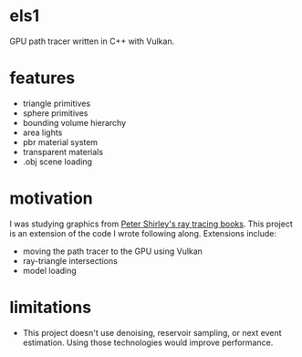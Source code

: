 # els1

GPU path tracer written in C++ with Vulkan.

# features

* triangle primitives
* sphere primitives
* bounding volume hierarchy
* area lights
* pbr material system
* transparent materials
* .obj scene loading

# motivation

I was studying graphics from [Peter Shirley's ray tracing books](https://raytracing.github.io/). This project is an extension of the code I wrote following along. Extensions include:
* moving the path tracer to the GPU using Vulkan
* ray-triangle intersections
* model loading

# limitations

* This project doesn't use denoising, reservoir sampling, or next event estimation. Using those technologies would improve performance. 
